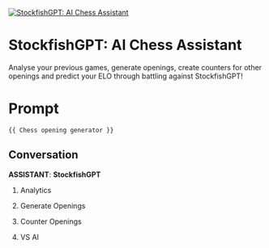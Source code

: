 
[![StockfishGPT: AI Chess Assistant](https://flow-prompt-covers.s3.us-west-1.amazonaws.com/icon/futuristic/futu_5.png)]()
# StockfishGPT: AI Chess Assistant 
Analyse your previous games, generate openings, create counters for other openings and predict your ELO through battling against StockfishGPT!

# Prompt

```
{{ Chess opening generator }}
```

## Conversation

**ASSISTANT**: **StockfishGPT**



1. Analytics

2. Generate Openings

3. Counter Openings

4. VS AI


